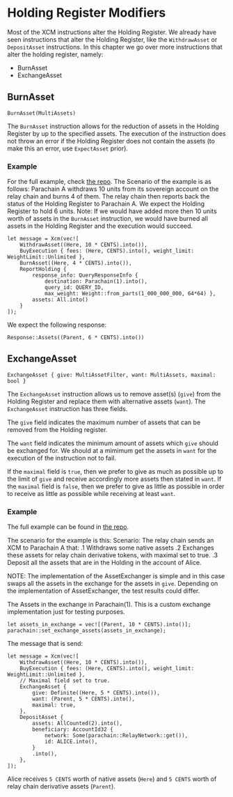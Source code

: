 # Holding Register Modifiers
Most of the XCM instructions alter the Holding Register. We already have seen instructions that alter the Holding Register, like the `WithdrawAsset` or `DepositAsset` instructions. In this chapter we go over more instructions that alter the holding register, namely:

- BurnAsset
- ExchangeAsset

## BurnAsset
```rust,noplayground
BurnAsset(MultiAssets)
```
The `BurnAsset` instruction allows for the reduction of assets in the Holding Register by up to the specified assets. The execution of the instruction does not throw an error if the Holding Register does not contain the assets (to make this an error, use `ExpectAsset` prior).

### Example
For the full example, check [the repo](https://github.com/paritytech/xcm-docs).
The Scenario of the example is as follows:
Parachain A withdraws 10 units from its sovereign account on the relay chain and burns 4 of them.
The relay chain then reports back the status of the Holding Register to Parachain A. We expect the Holding Register to hold 6 units. 
Note: If we would have added more then 10 units worth of assets in the `BurnAsset` instruction, we would have burned all assets in the Holding Register and the execution would succeed.
```rust,noplayground
let message = Xcm(vec![
    WithdrawAsset((Here, 10 * CENTS).into()),
    BuyExecution { fees: (Here, CENTS).into(), weight_limit: WeightLimit::Unlimited },
    BurnAsset((Here, 4 * CENTS).into()),
    ReportHolding { 
        response_info: QueryResponseInfo { 
            destination: Parachain(1).into(), 
            query_id: QUERY_ID, 
            max_weight: Weight::from_parts(1_000_000_000, 64*64) },
        assets: All.into()
    }
]);
```

We expect the following response:
```rust,noplayground
Response::Assets((Parent, 6 * CENTS).into())
```


## ExchangeAsset
```rust,noplayground
ExchangeAsset { give: MultiAssetFilter, want: MultiAssets, maximal: bool }
```
The `ExchangeAsset` instruction allows us to remove asset(s) (`give`) from the Holding Register and replace them with alternative
assets (`want`). The `ExchangeAsset` instruction has three fields.

The `give` field indicates the maximum number of assets that can be removed from the Holding register. 

The `want` field indicates the minimum amount of assets which `give` should be exchanged for. We should at a mimimum get the assets in `want` for the execution of the instruction not to fail. 

If the `maximal` field is `true`, then we prefer to give as much as possible up to the limit of `give`
and receive accordingly more assets then stated in `want`. If the `maximal` field is `false`, then we prefer to give as little as possible in
order to receive as little as possible while receiving at least `want`.

### Example
The full example can be found in [the repo](https://github.com/paritytech/xcm-docs).

The scenario for the example is this:
Scenario:
The relay chain sends an XCM to Parachain A that:
.1 Withdraws some native assets
.2 Exchanges these assets for relay chain derivative tokens, with maximal set to true.
.3 Deposit all the assets that are in the Holding in the account of Alice.

NOTE: The implementation of the AssetExchanger is simple
and in this case swaps all the assets in the exchange for the assets in `give`.
Depending on the implementation of AssetExchanger, the test results could differ.

The Assets in the exchange in Parachain(1). This is a custom exchange implementation just for testing purposes. 
```rust,noplayground
let assets_in_exchange = vec![(Parent, 10 * CENTS).into()];
parachain::set_exchange_assets(assets_in_exchange);
```

The message that is send: 
```rust,noplayground
let message = Xcm(vec![
    WithdrawAsset((Here, 10 * CENTS).into()),
    BuyExecution { fees: (Here, CENTS).into(), weight_limit: WeightLimit::Unlimited },
    // Maximal field set to true.
    ExchangeAsset {
        give: Definite((Here, 5 * CENTS).into()),
        want: (Parent, 5 * CENTS).into(),
        maximal: true,
    },
    DepositAsset {
        assets: AllCounted(2).into(),
        beneficiary: AccountId32 {
            network: Some(parachain::RelayNetwork::get()),
            id: ALICE.into(),
        }
        .into(),
    },
]);
```

Alice receives `5 CENTS` worth of native assets (`Here`) and `5 CENTS` worth of relay chain derivative assets (`Parent`).